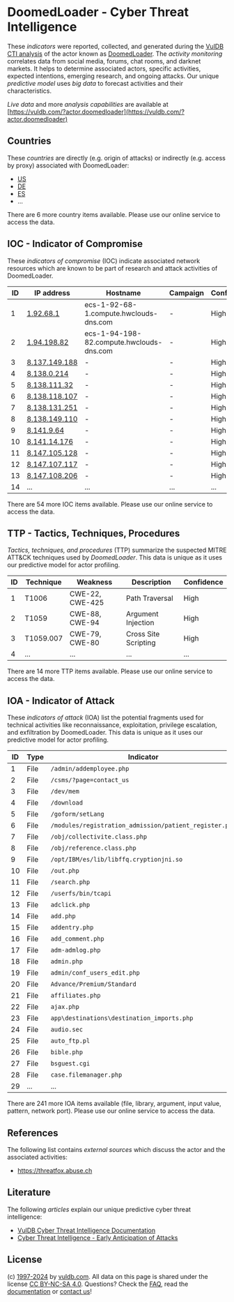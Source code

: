 # DoomedLoader - Cyber Threat Intelligence

These _indicators_ were reported, collected, and generated during the [VulDB CTI analysis](https://vuldb.com/?kb.cti) of the actor known as [DoomedLoader](https://vuldb.com/?actor.doomedloader). The _activity monitoring_ correlates data from social media, forums, chat rooms, and darknet markets. It helps to determine associated actors, specific activities, expected intentions, emerging research, and ongoing attacks. Our unique _predictive model_ uses _big data_ to forecast activities and their characteristics.

_Live data_ and more _analysis capabilities_ are available at [https://vuldb.com/?actor.doomedloader](https://vuldb.com/?actor.doomedloader)

## Countries

These _countries_ are directly (e.g. origin of attacks) or indirectly (e.g. access by proxy) associated with DoomedLoader:

* [US](https://vuldb.com/?country.us)
* [DE](https://vuldb.com/?country.de)
* [ES](https://vuldb.com/?country.es)
* ...

There are 6 more country items available. Please use our online service to access the data.

## IOC - Indicator of Compromise

These _indicators of compromise_ (IOC) indicate associated network resources which are known to be part of research and attack activities of DoomedLoader.

ID | IP address | Hostname | Campaign | Confidence
-- | ---------- | -------- | -------- | ----------
1 | [1.92.68.1](https://vuldb.com/?ip.1.92.68.1) | ecs-1-92-68-1.compute.hwclouds-dns.com | - | High
2 | [1.94.198.82](https://vuldb.com/?ip.1.94.198.82) | ecs-1-94-198-82.compute.hwclouds-dns.com | - | High
3 | [8.137.149.188](https://vuldb.com/?ip.8.137.149.188) | - | - | High
4 | [8.138.0.214](https://vuldb.com/?ip.8.138.0.214) | - | - | High
5 | [8.138.111.32](https://vuldb.com/?ip.8.138.111.32) | - | - | High
6 | [8.138.118.107](https://vuldb.com/?ip.8.138.118.107) | - | - | High
7 | [8.138.131.251](https://vuldb.com/?ip.8.138.131.251) | - | - | High
8 | [8.138.149.110](https://vuldb.com/?ip.8.138.149.110) | - | - | High
9 | [8.141.9.64](https://vuldb.com/?ip.8.141.9.64) | - | - | High
10 | [8.141.14.176](https://vuldb.com/?ip.8.141.14.176) | - | - | High
11 | [8.147.105.128](https://vuldb.com/?ip.8.147.105.128) | - | - | High
12 | [8.147.107.117](https://vuldb.com/?ip.8.147.107.117) | - | - | High
13 | [8.147.108.206](https://vuldb.com/?ip.8.147.108.206) | - | - | High
14 | ... | ... | ... | ...

There are 54 more IOC items available. Please use our online service to access the data.

## TTP - Tactics, Techniques, Procedures

_Tactics, techniques, and procedures_ (TTP) summarize the suspected MITRE ATT&CK techniques used by _DoomedLoader_. This data is unique as it uses our predictive model for actor profiling.

ID | Technique | Weakness | Description | Confidence
-- | --------- | -------- | ----------- | ----------
1 | T1006 | CWE-22, CWE-425 | Path Traversal | High
2 | T1059 | CWE-88, CWE-94 | Argument Injection | High
3 | T1059.007 | CWE-79, CWE-80 | Cross Site Scripting | High
4 | ... | ... | ... | ...

There are 14 more TTP items available. Please use our online service to access the data.

## IOA - Indicator of Attack

These _indicators of attack_ (IOA) list the potential fragments used for technical activities like reconnaissance, exploitation, privilege escalation, and exfiltration by DoomedLoader. This data is unique as it uses our predictive model for actor profiling.

ID | Type | Indicator | Confidence
-- | ---- | --------- | ----------
1 | File | `/admin/addemployee.php` | High
2 | File | `/csms/?page=contact_us` | High
3 | File | `/dev/mem` | Medium
4 | File | `/download` | Medium
5 | File | `/goform/setLang` | High
6 | File | `/modules/registration_admission/patient_register.php` | High
7 | File | `/obj/collectivite.class.php` | High
8 | File | `/obj/reference.class.php` | High
9 | File | `/opt/IBM/es/lib/libffq.cryptionjni.so` | High
10 | File | `/out.php` | Medium
11 | File | `/search.php` | Medium
12 | File | `/userfs/bin/tcapi` | High
13 | File | `adclick.php` | Medium
14 | File | `add.php` | Low
15 | File | `addentry.php` | Medium
16 | File | `add_comment.php` | High
17 | File | `adm-admlog.php` | High
18 | File | `admin.php` | Medium
19 | File | `admin/conf_users_edit.php` | High
20 | File | `Advance/Premium/Standard` | High
21 | File | `affiliates.php` | High
22 | File | `ajax.php` | Medium
23 | File | `app\destinations\destination_imports.php` | High
24 | File | `audio.sec` | Medium
25 | File | `auto_ftp.pl` | Medium
26 | File | `bible.php` | Medium
27 | File | `bsguest.cgi` | Medium
28 | File | `case.filemanager.php` | High
29 | ... | ... | ...

There are 241 more IOA items available (file, library, argument, input value, pattern, network port). Please use our online service to access the data.

## References

The following list contains _external sources_ which discuss the actor and the associated activities:

* https://threatfox.abuse.ch

## Literature

The following _articles_ explain our unique predictive cyber threat intelligence:

* [VulDB Cyber Threat Intelligence Documentation](https://vuldb.com/?kb.cti)
* [Cyber Threat Intelligence - Early Anticipation of Attacks](https://www.scip.ch/en/?labs.20201022)

## License

(c) [1997-2024](https://vuldb.com/?kb.changelog) by [vuldb.com](https://vuldb.com/?kb.about). All data on this page is shared under the license [CC BY-NC-SA 4.0](https://creativecommons.org/licenses/by-nc-sa/4.0/). Questions? Check the [FAQ](https://vuldb.com/?kb.faq), read the [documentation](https://vuldb.com/?kb) or [contact us](https://vuldb.com/?contact)!
